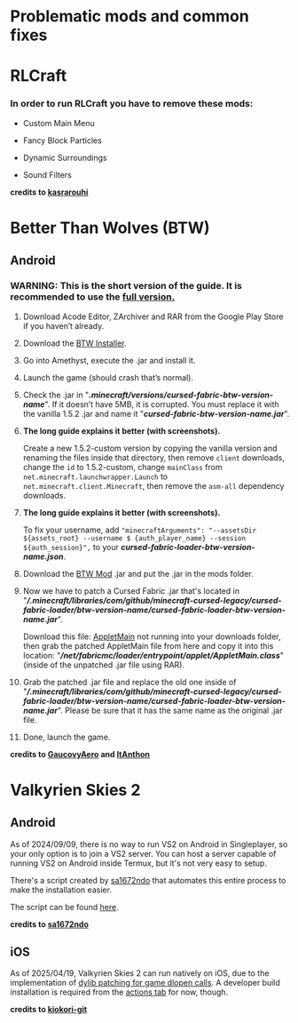 # Problematic mods and common fixes
# RLCraft

### In order to run RLCraft you have to remove these mods:

* Custom Main Menu

* Fancy Block Particles

* Dynamic Surroundings

* Sound Filters

**credits to [kasrarouhi](https://github.com/kasrarouhi)**

# Better Than Wolves (BTW)

## Android

### WARNING: This is the short version of the guide. It is recommended to use the [full version.](https://www.mediafire.com/file/3ex8b12pvwb2g9m/INSTALL_BTW_updated_v1.2.pdf/file)

1. Download Acode Editor, ZArchiver and RAR from the Google Play Store if you haven’t already. 

2. Download the [BTW Installer](https://github.com/BTW-Community/legacy-fabric-installer/releases/tag/1.1.1-btw).

3. Go into Amethyst, execute the .jar and install it.

4. Launch the game (should crash that’s normal).

5. Check the .jar in "***.minecraft/versions/cursed-fabric-btw-version-name***". If it doesn’t have 5MB, it is corrupted. You must replace it with the vanilla 1.5.2 .jar and name it "***cursed-fabric-btw-version-name.jar***".

6. **The long guide explains it better (with screenshots).**

	Create a new 1.5.2-custom version by copying the vanilla version and renaming the files inside that directory, then remove `client` downloads, change the `id` to 1.5.2-custom, change `mainClass` from `net.minecraft.launchwrapper.Launch` to `net.minecraft.client.Minecraft`, then remove the `asm-all` dependency downloads.

7. **The long guide explains it better (with screenshots).**

	To fix your username, add `"minecraftArguments": "--assetsDir ${assets_root} --username $
{auth_player_name} --session ${auth_session}",` to your ***cursed-fabric-loader-btw-version-name.json***.

8. Download the [BTW Mod](https://github.com/BTW-Community/Cursed-BTW/releases/tag/v0.5-beta-v2.1.1) .jar and put the .jar in the mods folder.

9. Now we have to patch a Cursed Fabric .jar that's located in "***/.minecraft/libraries/com/github/minecraft-cursed-legacy/cursed-fabric-loader/btw-version-name/cursed-fabric-loader-btw-version-name.jar***".

	Download this file: [AppletMain](https://github.com/ItAnthon/AppletMain-Patch) not running into your downloads folder, then grab the patched AppletMain file from here and copy it into this location: "***/net/fabricmc/loader/entrypoint/applet/AppletMain.class***" (inside of the unpatched .jar file using RAR).

10. Grab the patched .jar file and replace the old one inside of "***/.minecraft/libraries/com/github/minecraft-cursed-legacy/cursed-fabric-loader/btw-version-name/cursed-fabric-loader-btw-version-name.jar***". Please be sure that it has the same name as the original .jar file.

11. Done, launch the game.

**credits to [GaucovyAero](https://github.com/gaucovyaero/) and [ItAnthon](https://github.com/ItAnthon)**
   

# Valkyrien Skies 2
## Android

As of 2024/09/09, there is no way to run VS2 on Android in Singleplayer, so your only option is to join a VS2 server. You can host a server capable of running VS2 on Android inside Termux, but it's not very easy to setup. 

There's a script created by [sa1672ndo](https://github.com/sa1672ndo) that automates this entire process to make the installation easier.

The script can be found [here](https://github.com/sa1672ndo/vs2termux).

**credits to [sa1672ndo](https://github.com/sa1672ndo)**

## iOS

As of 2025/04/19, Valkyrien Skies 2 can run natively on iOS, due to the implementation of [dylib patching for game dlopen calls](https://github.com/PojavLauncherTeam/PojavLauncher_iOS/commit/ec04885ce5a6d5921db4b162e5e514bc4b035db5). A developer build installation is required from the [actions tab](https://github.com/PojavLauncherTeam/PojavLauncher_iOS/actions) for now, though.

**credits to [kiokori-git](https://github.com/kiokori-git)**
